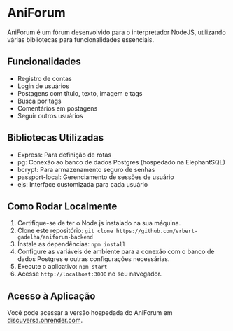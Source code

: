 # AniForum

AniForum é um fórum desenvolvido para o interpretador NodeJS, utilizando várias bibliotecas para funcionalidades essenciais.

## Funcionalidades

- Registro de contas
- Login de usuários
- Postagens com título, texto, imagem e tags
- Busca por tags
- Comentários em postagens
- Seguir outros usuários

## Bibliotecas Utilizadas

- Express: Para definição de rotas
- pg: Conexão ao banco de dados Postgres (hospedado na ElephantSQL)
- bcrypt: Para armazenamento seguro de senhas
- passport-local: Gerenciamento de sessões de usuário
- ejs: Interface customizada para cada usuário

## Como Rodar Localmente

1. Certifique-se de ter o Node.js instalado na sua máquina.
2. Clone este repositório: `git clone https://github.com/erbert-gadelha/aniforum-backend`
3. Instale as dependências: `npm install`
4. Configure as variáveis de ambiente para a conexão com o banco de dados Postgres e outras configurações necessárias.
5. Execute o aplicativo: `npm start`
6. Acesse `http://localhost:3000` no seu navegador.

## Acesso à Aplicação

Você pode acessar a versão hospedada do AniForum em [discuversa.onrender.com](https://discuversa.onrender.com/).
